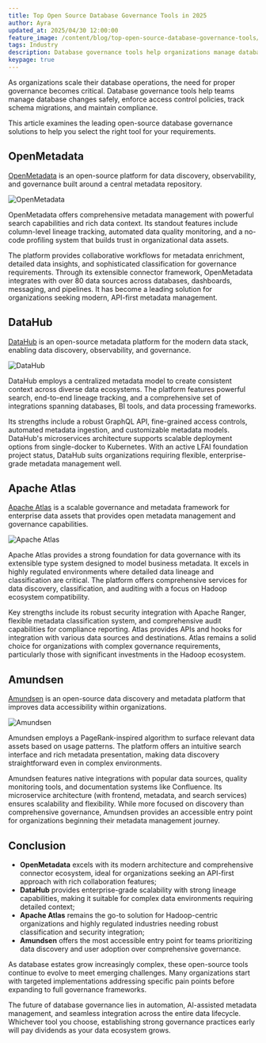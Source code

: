 ```yaml
---
title: Top Open Source Database Governance Tools in 2025
author: Ayra
updated_at: 2025/04/30 12:00:00
feature_image: /content/blog/top-open-source-database-governance-tools/banner.webp
tags: Industry
description: Database governance tools help organizations manage database changes, enforce policies, and maintain data quality. This post explores the top open-source database governance tools available in 2025.
keypage: true
---
```


As organizations scale their database operations, the need for proper governance becomes critical. Database governance tools help teams manage database changes safely, enforce access control policies, track schema migrations, and maintain compliance.

This article examines the leading open-source database governance solutions to help you select the right tool for your requirements.

## OpenMetadata

[OpenMetadata](https://github.com/open-metadata/OpenMetadata) is an open-source platform for data discovery, observability, and governance built around a central metadata repository.

![OpenMetadata](/content/blog/top-open-source-database-governance-tools/openmetadata.webp)

OpenMetadata offers comprehensive metadata management with powerful search capabilities and rich data context. Its standout features include column-level lineage tracking, automated data quality monitoring, and a no-code profiling system that builds trust in organizational data assets.

The platform provides collaborative workflows for metadata enrichment, detailed data insights, and sophisticated classification for governance requirements. Through its extensible connector framework, OpenMetadata integrates with over 80 data sources across databases, dashboards, messaging, and pipelines. It has become a leading solution for organizations seeking modern, API-first metadata management.

## DataHub

[DataHub](https://github.com/datahub-project/datahub) is an open-source metadata platform for the modern data stack, enabling data discovery, observability, and governance.

![DataHub](/content/blog/top-open-source-database-governance-tools/datahub.webp)

DataHub employs a centralized metadata model to create consistent context across diverse data ecosystems. The platform features powerful search, end-to-end lineage tracking, and a comprehensive set of integrations spanning databases, BI tools, and data processing frameworks.

Its strengths include a robust GraphQL API, fine-grained access controls, automated metadata ingestion, and customizable metadata models. DataHub's microservices architecture supports scalable deployment options from single-docker to Kubernetes. With an active LFAI foundation project status, DataHub suits organizations requiring flexible, enterprise-grade metadata management well.

## Apache Atlas

[Apache Atlas](https://github.com/apache/atlas) is a scalable governance and metadata framework for enterprise data assets that provides open metadata management and governance capabilities.

![Apache Atlas](/content/blog/top-open-source-database-governance-tools/atlas.webp)

Apache Atlas provides a strong foundation for data governance with its extensible type system designed to model business metadata. It excels in highly regulated environments where detailed data lineage and classification are critical. The platform offers comprehensive services for data discovery, classification, and auditing with a focus on Hadoop ecosystem compatibility.

Key strengths include its robust security integration with Apache Ranger, flexible metadata classification system, and comprehensive audit capabilities for compliance reporting. Atlas provides APIs and hooks for integration with various data sources and destinations. Atlas remains a solid choice for organizations with complex governance requirements, particularly those with significant investments in the Hadoop ecosystem.

## Amundsen

[Amundsen](https://github.com/amundsen-io/amundsen) is an open-source data discovery and metadata platform that improves data accessibility within organizations.

![Amundsen](/content/blog/top-open-source-database-governance-tools/amundsen.webp)

Amundsen employs a PageRank-inspired algorithm to surface relevant data assets based on usage patterns. The platform offers an intuitive search interface and rich metadata presentation, making data discovery straightforward even in complex environments.

Amundsen features native integrations with popular data sources, quality monitoring tools, and documentation systems like Confluence. Its microservice architecture (with frontend, metadata, and search services) ensures scalability and flexibility. While more focused on discovery than comprehensive governance, Amundsen provides an accessible entry point for organizations beginning their metadata management journey.

## Conclusion

- **OpenMetadata** excels with its modern architecture and comprehensive connector ecosystem, ideal for organizations seeking an API-first approach with rich collaboration features;
- **DataHub** provides enterprise-grade scalability with strong lineage capabilities, making it suitable for complex data environments requiring detailed context;
- **Apache Atlas** remains the go-to solution for Hadoop-centric organizations and highly regulated industries needing robust classification and security integration;
- **Amundsen** offers the most accessible entry point for teams prioritizing data discovery and user adoption over comprehensive governance.

As database estates grow increasingly complex, these open-source tools continue to evolve to meet emerging challenges. Many organizations start with targeted implementations addressing specific pain points before expanding to full governance frameworks.

The future of database governance lies in automation, AI-assisted metadata management, and seamless integration across the entire data lifecycle. Whichever tool you choose, establishing strong governance practices early will pay dividends as your data ecosystem grows.
